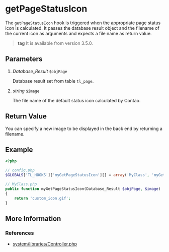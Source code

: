 # getPageStatusIcon #

The `getPageStatusIcon` hook is triggered when the appropriate page status icon is calculated. It passes the database result object and the filename of the current icon as arguments and expects a file name as return value. 
> **tag** It is available from version 3.5.0.


## Parameters ##

1. *Database_Result* `$objPage`

	Database result set from table `tl_page`.

2. *string* `$image`

	The file name of the default status icon calculated by Contao.


## Return Value ##

You can specify a new image to be displayed in the back end by returning a filename.


## Example ##

```php
<?php

// config.php
$GLOBALS['TL_HOOKS']['myGetPageStatusIcon'][] = array('MyClass', 'myGetPageStatusIcon');

// MyClass.php
public function myGetPageStatusIcon(Database_Result $objPage, $image)
{
    return 'custom_icon.gif';
}
```


## More Information ##


### References ###

- [system/libraries/Controller.php](https://github.com/contao/core/blob/master/system/modules/core/library/Contao/Controller.php#L608)